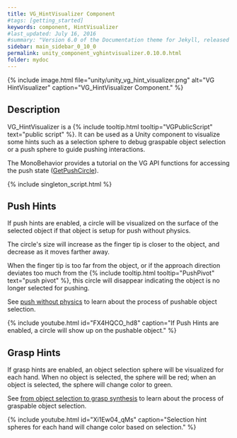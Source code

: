 ```yaml
---
title: VG_HintVisualizer Component
#tags: [getting_started]
keywords: component, HintVisualizer
#last_updated: July 16, 2016
#summary: "Version 6.0 of the Documentation theme for Jekyll, released July 4, 2016, implements relative links so you can view the files offline or on any server without configuring urls and baseurls. Additionally, you can store pages in subdirectories. Templates for alerts and images are available."
sidebar: main_sidebar_0_10_0
permalink: unity_component_vghintvisualizer.0.10.0.html
folder: mydoc
---
```


{% include image.html file="unity/unity_vg_hint_visualizer.png" alt="VG HintVisualizer" caption="VG_HintVisualizer Component." %}

## Description

VG_HintVisualizer is a {% include tooltip.html tooltip="VGPublicScript" text="public script" %}.
It can be used as a Unity component to visualize some hints such as a selection sphere to debug graspable object selection or a push sphere to guide pushing interactions.

The MonoBehavior provides a tutorial on the VG API functions for accessing the push state ([GetPushCircle](virtualgrasp_unityapi.0.10.0.html#getpushcircle)).

{% include singleton_script.html %}

## Push Hints

If push hints are enabled, a circle will be visualized on the surface of the selected object if that object is setup for push without physics. 

The circle's size will increase as the finger tip is closer to the object, and decrease as it moves farther away.

When the finger tip is too far from the object, or if the approach direction deviates too much from the {% include tooltip.html tooltip="PushPivot" text="push pivot" %}, this circle will disappear indicating the object is no longer selected for pushing.

See [push without physics](push_interaction.0.10.0.html#push-without-physics) to learn about the process of pushable object selection.

{% include youtube.html id="FX4HQCO_hd8" caption="If Push Hints are enabled, a circle will show up on the pushable object." %}

## Grasp Hints

If grasp hints are enabled, an object selection sphere will be visualized for each hand. When no object is selected, the sphere will be red; when an object is selected, the sphere will change color to green.

See [from object selection to grasp synthesis](grasp_interaction.0.10.0.html#from-object-selection-to-grasp-synthesis) to learn about the process of graspable object selection.


<!-- {% include image.html file="gifs/hintvisualizer.gif" width="100%" alt="VG_HintVisualizer" caption="Selection hint spheres for each hand will change color based on selection." %}  -->

{% include youtube.html id="Xi1Ew04_qMs" caption="Selection hint spheres for each hand will change color based on selection." %}
 
